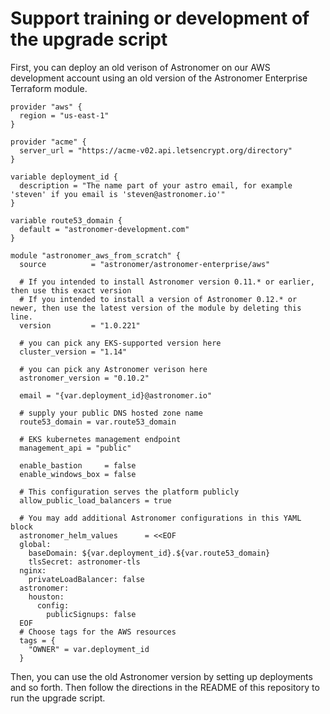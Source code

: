 # Support training or development of the upgrade script

First, you can deploy an old verison of Astronomer on our AWS development account using an old version of the Astronomer Enterprise Terraform module.

```
provider "aws" {
  region = "us-east-1"
}

provider "acme" {
  server_url = "https://acme-v02.api.letsencrypt.org/directory"
}

variable deployment_id {
  description = "The name part of your astro email, for example 'steven' if you email is 'steven@astronomer.io'"
}

variable route53_domain {
  default = "astronomer-development.com"
}

module "astronomer_aws_from_scratch" {
  source          = "astronomer/astronomer-enterprise/aws"

  # If you intended to install Astronomer version 0.11.* or earlier, then use this exact version
  # If you intended to install a version of Astronomer 0.12.* or newer, then use the latest version of the module by deleting this line.
  version         = "1.0.221"

  # you can pick any EKS-supported version here
  cluster_version = "1.14"

  # you can pick any Astronomer verison here
  astronomer_version = "0.10.2"

  email = "{var.deployment_id}@astronomer.io"

  # supply your public DNS hosted zone name
  route53_domain = var.route53_domain

  # EKS kubernetes management endpoint
  management_api = "public"

  enable_bastion     = false
  enable_windows_box = false

  # This configuration serves the platform publicly
  allow_public_load_balancers = true

  # You may add additional Astronomer configurations in this YAML block
  astronomer_helm_values      = <<EOF
  global:
    baseDomain: ${var.deployment_id}.${var.route53_domain}
    tlsSecret: astronomer-tls
  nginx:
    privateLoadBalancer: false
  astronomer:
    houston:
      config:
        publicSignups: false
  EOF
  # Choose tags for the AWS resources
  tags = {
    "OWNER" = var.deployment_id
  }
```

Then, you can use the old Astronomer version by setting up deployments and so forth. Then follow the directions in the README of this repository to run the upgrade script.
